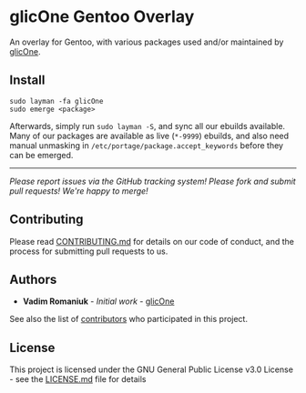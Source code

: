 # glicOne Gentoo Overlay

An overlay for Gentoo, with various packages used and/or maintained by [glicOne](https://github.com/RomaniukVadim).

## Install

```
sudo layman -fa glicOne
sudo emerge <package>
```

Afterwards, simply run `sudo layman -S`, and sync all our ebuilds available. 
Many of our packages are available as live (`*-9999`) ebuilds, and also need manual unmasking in `/etc/portage/package.accept_keywords` before they can be emerged. 

---

*Please report issues via the GitHub tracking system! Please fork and submit pull requests! We're happy to merge!*

## Contributing

Please read [CONTRIBUTING.md](CONTRIBUTING.md) for details on our code of conduct, and the process for submitting pull requests to us.

## Authors

* **Vadim Romaniuk** - *Initial work* - [glicOne](https://github.com/RomaniukVadim)

See also the list of [contributors](https://github.com/RomaniukVadim/glicOne-overlay/contributors) who participated in this project.

## License

This project is licensed under the GNU General Public License v3.0 License - see the [LICENSE.md](LICENSE.md) file for details

